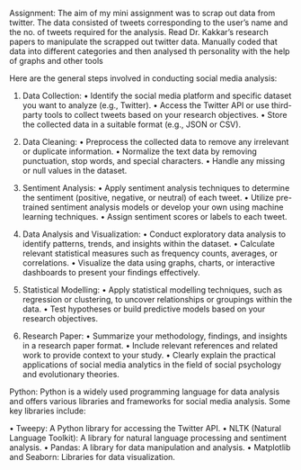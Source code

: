 Assignment: The aim of my mini assignment was to scrap out data from twitter. The data consisted of tweets corresponding to the user’s name and the no. of tweets required for the analysis. Read Dr. Kakkar’s research papers  to manipulate the scrapped out twitter data. Manually coded that data into different categories and then analysed th personality with the help of graphs and other tools

Here are the general steps involved in conducting social media analysis:

1.	Data Collection:
•	Identify the social media platform and specific dataset you want to analyze (e.g., Twitter).
•	Access the Twitter API or use third-party tools to collect tweets based on your research objectives.
•	Store the collected data in a suitable format (e.g., JSON or CSV).

2.	Data Cleaning:
•	Preprocess the collected data to remove any irrelevant or duplicate information.
•	Normalize the text data by removing punctuation, stop words, and special characters.
•	Handle any missing or null values in the dataset.

3.	Sentiment Analysis:
•	Apply sentiment analysis techniques to determine the sentiment (positive, negative, or neutral) of each tweet.
•	Utilize pre-trained sentiment analysis models or develop your own using machine learning techniques.
•	Assign sentiment scores or labels to each tweet.

4.	Data Analysis and Visualization:
•	Conduct exploratory data analysis to identify patterns, trends, and insights within the dataset.
•	Calculate relevant statistical measures such as frequency counts, averages, or correlations.
•	Visualize the data using graphs, charts, or interactive dashboards to present your findings effectively.

5.	Statistical Modelling:
•	Apply statistical modelling techniques, such as regression or clustering, to uncover relationships or groupings within the data.
•	Test hypotheses or build predictive models based on your research objectives.

6.	Research Paper:
•	Summarize your methodology, findings, and insights in a research paper format.
•	Include relevant references and related work to provide context to your study.
•	Clearly explain the practical applications of social media analytics in the field of social psychology and evolutionary theories.

Python: Python is a widely used programming language for data analysis and offers various libraries and frameworks for social media analysis. Some key libraries include:

•	Tweepy: A Python library for accessing the Twitter API.
•	NLTK (Natural Language Toolkit): A library for natural language processing and sentiment analysis.
•	Pandas: A library for data manipulation and analysis.
•	Matplotlib and Seaborn: Libraries for data visualization.
